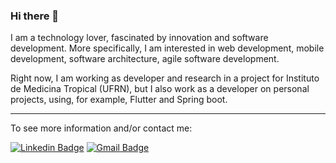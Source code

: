 ### Hi there 👋

I am a technology lover, fascinated by innovation and software development. More specifically, I am interested in web development, mobile development, software architecture, agile software development.

Right now, I am working as developer and research in a project for Instituto de Medicina Tropical (UFRN), but I also work as a developer on personal projects, using,  for example, Flutter and Spring boot.

***

To see more information and/or contact me:

[![Linkedin Badge](https://img.shields.io/badge/-LinkedIn-blue?style=flat-square&logo=Linkedin&logoColor=white&link=https://www.linkedin.com/in/alef-emannuel-26ab22177)](https://www.linkedin.com/in/alef-emannuel-26ab22177)
[![Gmail Badge](https://img.shields.io/badge/-alefemannuelifrn@gmail.com-D44638?style=flat-square&logo=Gmail&logoColor=white&link=mailto:alefemannuelifrn@gmail.com)](mailto:alefemannuelifrn@gmail.com)

